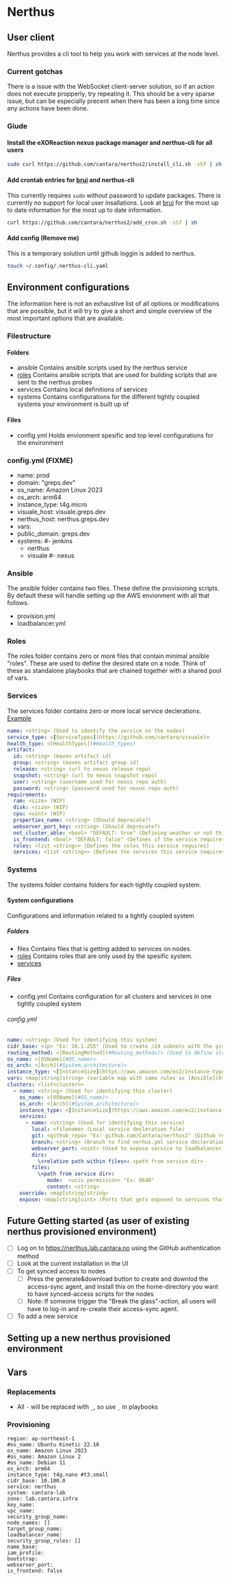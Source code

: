 # Nerthus

## User client

Nerthus provides a cli tool to help you work with services at the node level.

### Current gotchas

There is a issue with the WebSocket client-server solution, so if an action does not execute propperly, try repeating it.
This should be a very sparse issue, but can be especially precent when there has been a long time since any actions have been done.

### Giude

#### Install the eXOReaction nexus package manager and nerthus-cli for all users

``` bash
sudo curl https://github.com/cantara/nerthus2/install_cli.sh -sSf | sh
```

#### Add crontab entries for [brui](https://github.com/cantara/buri) and nerthus-cli

This currently requires `sudo` without password to update packages. There is currently no support for local user insallations. Look at [brui](https://github.com/cantara/buri) for the most up to date information for the most up to date information.

``` bash
curl https://github.com/cantara/nerthus2/add_cron.sh -sSf | sh
```

#### Add config (Remove me)

This is a temporary solution until github loggin is added to nerthus.

``` bash
touch ~/.config/.nerthus-cli.yaml
```

## Environment configurations

The information here is not an exhaustive list of all options or modifications that are possible, but it will try to give a short and simple overview of the most important options that are available.

### Filestructure

#### Folders

 * ansible
    Contains ansible scripts used by the nerthus service
 * [roles](#Roles)
    Contains ansible scripts that are used for building scripts that are sent to the nerthus probes
 * services
    Contains local definitions of services
 * systems
    Contains configurations for the different tightly coupled systems your environment is built up of

#### Files

 * config.yml
    Holds envionment spesific and top level configurations for the environment

### config.yml (FIXME)

 * name: prod
 * domain: "greps.dev"
 * os_name: Amazon Linux 2023
 * os_arch: arm64
 * instance_type: t4g.micro
 * visuale_host: visuale.greps.dev
 * nerthus_host: nerthus.greps.dev
 * vars:
 * public_domain: greps.dev
 * systems:
    #- jenkins
    - nerthus
    - visuale
    #- nexus

### Ansible

The ansible folder contains two files. These define the provisioning scripts. By default these will handle setting up the AWS envionment with all that follows.

 * provision.yml
 * loadbalancer.yml

### Roles

The roles folder contains zero or more files that contain minimal ansible "roles". These are used to define the desired state on a node.
Think of these as standalone playbooks that are chained together with a shared pool of vars.

### Services

The services folder contains zero or more local service declerations. [Example](https://github.com/cantara/nerthus2/nerthus.yml)

``` yaml
name: <string> (Used to identify the service on the nodes)
service_type: <[ServiceTypes](https://github.com/cantara/visuale)>
health_type: <[HealthTypes](#Health_types)
artifact:
  id: <string> (maven artifact id)
  group: <string> (maven artifact group id)
  release: <string> (url to nexus release repo)
  snapshot: <string> (url to nexus snapshot repo)
  user: <string> (username used for nexus repo auth)
  password: <string> (password used for nexus repo auth)
requirements:
  ram: <size> (WIP)
  disk: <size> (WIP)
  cpu: <uint> (WIP)
  properties_name: <string> (Should deprecate?)
  webserver_port_key: <string> (Should deprecate?)
  not_cluster_able: <bool> "DEFAULT: true" (Defining weather or not this service can be run in a cluster)
  is_frontend: <bool> "DEFAULT: false" (Defines if the service requires loadbalancer routing on base route)
  roles: <list <string>> (Defines the roles this service requires)
  services: <list <string>> (Defines the services this service requires tight coupling to)
```

### Systems

The systems folder contains folders for each tightly coupled system.

#### System configurations

Configurations and information related to a tightly coupled system

##### Folders

 * files
    Contains files that is getting added to services on nodes.
 * [roles](#Roles)
    Contains roles that are only used by the spesific system.
 * [services](#Services)

##### Files

 * config.yml
    Contains configuration for all clusters and services in one tightly coupled system

###### config.yml

``` yaml
name: <string> (Used for identifying this system)
cidr_base: <ip> "Ex: 10.1.255" (Used to create /24 subnets with the given prefix)
routing_method: <[RoutingMethod](#Routing_methods)> (Used to define strategy in the loadbalancer and for health reporting)
os_name: <[OSName](#OS_name)>
os_arch: <[Arch](#System_architecture)>
instance_type: <[InstanceSize](https://aws.amazon.com/ec2/instance-types/)>
vars: <map[string]string> (variable map with same rules as [Ansible](https://docs.ansible.com/ansible/latest/playbook_guide/playbooks_variables.html), these will be used by roles on nodes)
clusters: <list<cluster>>
  - name: <string> (Used for identifying this cluster)
    os_name: <[OSName](#OS_name)>
    os_arch: <[Arch](#System_architecture)>
    instance_type: <[InstanceSize](https://aws.amazon.com/ec2/instance-types/)>
    services:
      - name: <string> (Used for identifying this service)
        local: <filename> (Local service decleration file)
        git: <github_repo> "Ex: github.com/Cantara/nerthus2" (Github repo with service decleration file)
        branch: <string> (Branch to find nerhus.yml service decleration)
        webserver_port: <uint> (Used to expose service to loadbalancer)
        dirs:
          \<relative path within files>: <path from service dir>
        files:
          \<path from service dir>:
             mode:  <unix permission> "Ex: 0640"
             content: <string>
    override: <map[string]string>
    expose: <map[string]uint> (Ports that gets exposed to services that requires this service)
```

## Future Getting started (as user of existing nerthus provisioned environment)

* [ ] Log on to https://nerthus.lab.cantara.no using the GitHub authentication method
* [ ] Look at the current installation in the UI
* [ ] To get synced access to nodes
  * [ ] Press the generate&download button to create and downlod the access-sync agent, and install this on the home-directory you want to have synced-access scripts for the nodes
  * [ ] Note:  If someone trigger the "Break the glass"-action, all users will have to log-in and re-create their access-sync agent.
* [ ] To add a new service

## Setting up a new nerthus provisioned environment

## Vars

### Replacements

* All `-` will be replaced with `_`, so use `_` in playbooks

### Provisioning
    region: ap-northeast-1
    #os_name: Ubuntu Kinetic 22.10
    os_name: Amazon Linux 2023
    #os_name: Amazon Linux 2
    #os_name: Debian 11
    os_arch: arm64
    instance_type: t4g.nano #t3.small
    cidr_base: 10.100.0
    service: nerthus
    system: cantara-lab
    zone: lab.cantara.infra
    key_name:
    vpc_name:
    security_group_name:
    node_names: []
    target_group_name:
    loadbalancer_name:
    security_group_rules: []
    name_base:
    iam_profile:
    bootstrap:
    webserver_port:
    is_frontend: false
